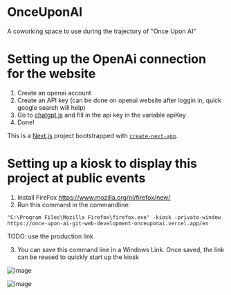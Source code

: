 # OnceUponAI

A coworking space to use during the trajectory of "Once Upon AI"

# Setting up the OpenAi connection for the website

1. Create an openai account
2. Create an API key (can be done on openai website after loggin in, quick google search will help)
3. Go to [chatgpt.js](../once-upon-ai-web/pages/api/chatgpt.js) and fill in the api key in the variable apiKey
4. Done!

This is a [Next.js](https://nextjs.org/) project bootstrapped with [`create-next-app`](https://github.com/vercel/next.js/tree/canary/packages/create-next-app).

# Setting up a kiosk to display this project at public events

1. Install FireFox https://www.mozilla.org/nl/firefox/new/
2. Run this command in the commandline: 

```
"C:\Program Files\Mozilla Firefox\firefox.exe" -kiosk -private-window https://once-upon-ai-git-web-development-onceuponai.vercel.app/en
```

TODO: use the production link


3. You can save this command line in a Windows Link. Once saved, the link can be reused to quickly start up the kiosk

![image](https://user-images.githubusercontent.com/66962646/234967161-8224430b-c101-47ee-b5b2-281b4b5e208c.png)

![image](https://user-images.githubusercontent.com/66962646/234966948-4ff8de7b-7288-48df-b282-1b83102caa78.png)
